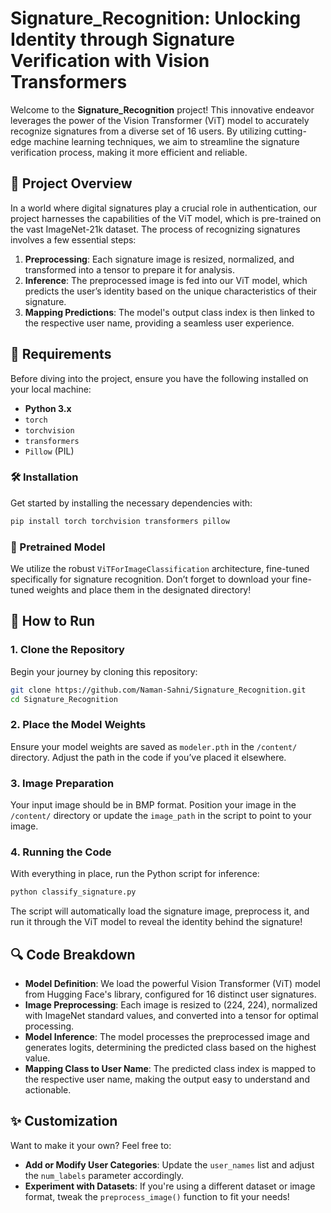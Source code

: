 # Signature_Recognition: Unlocking Identity through Signature Verification with Vision Transformers

Welcome to the **Signature_Recognition** project! This innovative endeavor leverages the power of the Vision Transformer (ViT) model to accurately recognize signatures from a diverse set of 16 users. By utilizing cutting-edge machine learning techniques, we aim to streamline the signature verification process, making it more efficient and reliable.

## 🌟 Project Overview

In a world where digital signatures play a crucial role in authentication, our project harnesses the capabilities of the ViT model, which is pre-trained on the vast ImageNet-21k dataset. The process of recognizing signatures involves a few essential steps:
1. **Preprocessing**: Each signature image is resized, normalized, and transformed into a tensor to prepare it for analysis.
2. **Inference**: The preprocessed image is fed into our ViT model, which predicts the user’s identity based on the unique characteristics of their signature.
3. **Mapping Predictions**: The model's output class index is then linked to the respective user name, providing a seamless user experience.

## 🚀 Requirements

Before diving into the project, ensure you have the following installed on your local machine:

- **Python 3.x**
- `torch`
- `torchvision`
- `transformers`
- `Pillow` (PIL)

### 🛠 Installation

Get started by installing the necessary dependencies with:

```bash
pip install torch torchvision transformers pillow
```

### 🎉 Pretrained Model

We utilize the robust `ViTForImageClassification` architecture, fine-tuned specifically for signature recognition. Don’t forget to download your fine-tuned weights and place them in the designated directory!

## 🏁 How to Run

### 1. Clone the Repository

Begin your journey by cloning this repository:

```bash
git clone https://github.com/Naman-Sahni/Signature_Recognition.git
cd Signature_Recognition
```

### 2. Place the Model Weights

Ensure your model weights are saved as `modeler.pth` in the `/content/` directory. Adjust the path in the code if you’ve placed it elsewhere.

### 3. Image Preparation

Your input image should be in BMP format. Position your image in the `/content/` directory or update the `image_path` in the script to point to your image.

### 4. Running the Code

With everything in place, run the Python script for inference:

```bash
python classify_signature.py
```

The script will automatically load the signature image, preprocess it, and run it through the ViT model to reveal the identity behind the signature!

## 🔍 Code Breakdown

- **Model Definition**: We load the powerful Vision Transformer (ViT) model from Hugging Face's library, configured for 16 distinct user signatures.
- **Image Preprocessing**: Each image is resized to (224, 224), normalized with ImageNet standard values, and converted into a tensor for optimal processing.
- **Model Inference**: The model processes the preprocessed image and generates logits, determining the predicted class based on the highest value.
- **Mapping Class to User Name**: The predicted class index is mapped to the respective user name, making the output easy to understand and actionable.

## ✨ Customization

Want to make it your own? Feel free to:
- **Add or Modify User Categories**: Update the `user_names` list and adjust the `num_labels` parameter accordingly.
- **Experiment with Datasets**: If you're using a different dataset or image format, tweak the `preprocess_image()` function to fit your needs!


